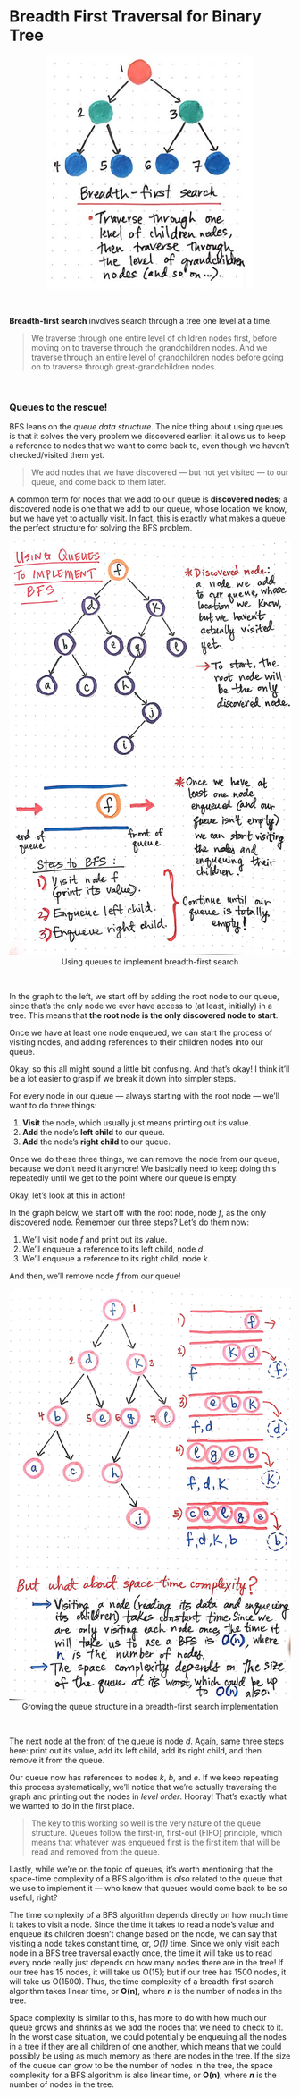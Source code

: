 # Breadth First Traversal for Binary Tree

<p align="center">
    <img src="img/BFS1.png">
</p>

<br>

**Breadth-first search** involves search through a tree one level at a time.

> We traverse through one entire level of children nodes first, before moving on to traverse through the grandchildren nodes. And we traverse through an entire level of grandchildren nodes before going on to traverse through great-grandchildren nodes.

<br>

### Queues to the rescue!

BFS leans on the _queue data structure_. The nice thing about using queues is that it solves the very problem we discovered earlier: it allows us to keep a reference to nodes that we want to come back to, even though we haven’t checked/visited them yet.

> We add nodes that we have discovered — but not yet visited — to our queue, and come back to them later.

A common term for nodes that we add to our queue is **discovered nodes**; a discovered node is one that we add to our queue, whose location we know, but we have yet to actually visit. In fact, this is exactly what makes a queue the perfect structure for solving the BFS problem.

<p align="center">
    <img src="img/BFS2.jpeg"><br>
    Using queues to implement breadth-first search
</p>

<br>

In the graph to the left, we start off by adding the root node to our queue, since that’s the only node we ever have access to (at least, initially) in a tree. This means that **the root node is the only discovered node to start**.

Once we have at least one node enqueued, we can start the process of visiting nodes, and adding references to their children nodes into our queue.

Okay, so this all might sound a little bit confusing. And that’s okay! I think it’ll be a lot easier to grasp if we break it down into simpler steps.

For every node in our queue — always starting with the root node — we’ll want to do three things:

1. **Visit** the node, which usually just means printing out its value.
2. **Add** the node’s **left child** to our queue.
3. **Add** the node’s **right child** to our queue.

Once we do these three things, we can remove the node from our queue, because we don’t need it anymore! We basically need to keep doing this repeatedly until we get to the point where our queue is empty.

Okay, let’s look at this in action!

In the graph below, we start off with the root node, node _f_, as the only discovered node. Remember our three steps? Let’s do them now:

1. We’ll visit node _f_ and print out its value.
2. We’ll enqueue a reference to its left child, node _d_.
3. We’ll enqueue a reference to its right child, node _k_.

And then, we’ll remove node _f_ from our queue!

<p align="center">
    <img src="img/BFS3.jpeg"><br>
    Growing the queue structure in a breadth-first search implementation
</p>

<br>

The next node at the front of the queue is node _d_. Again, same three steps here: print out its value, add its left child, add its right child, and then remove it from the queue.

Our queue now has references to nodes _k_, _b_, and _e_. If we keep repeating this process systematically, we’ll notice that we’re actually traversing the graph and printing out the nodes in _level order_. Hooray! That’s exactly what we wanted to do in the first place.

> The key to this working so well is the very nature of the queue structure. Queues follow the first-in, first-out (FIFO) principle, which means that whatever was enqueued first is the first item that will be read and removed from the queue.

Lastly, while we’re on the topic of queues, it’s worth mentioning that the space-time complexity of a BFS algorithm is _also_ related to the queue that we use to implement it — who knew that queues would come back to be so useful, right?

The time complexity of a BFS algorithm depends directly on how much time it takes to visit a node. Since the time it takes to read a node’s value and enqueue its children doesn’t change based on the node, we can say that visiting a node takes constant time, or, _O(1)_ time. Since we only visit each node in a BFS tree traversal exactly once, the time it will take us to read every node really just depends on how many nodes there are in the tree! If our tree has 15 nodes, it will take us O(15); but if our tree has 1500 nodes, it will take us O(1500). Thus, the time complexity of a breadth-first search algorithm takes linear time, or **O(n)**, where ***n*** is the number of nodes in the tree.

Space complexity is similar to this, has more to do with how much our queue grows and shrinks as we add the nodes that we need to check to it. In the worst case situation, we could potentially be enqueuing all the nodes in a tree if they are all children of one another, which means that we could possibly be using as much memory as there are nodes in the tree. If the size of the queue can grow to be the number of nodes in the tree, the space complexity for a BFS algorithm is also linear time, or **O(n)**, where ***n*** is the number of nodes in the tree.
